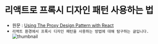 # 리액트로 프록시 디자인 패턴 사용하는 법

- 원문 : [Using The Proxy Design Pattern with React](https://blog.bitsrc.io/proxy-design-pattern-with-react-c0b465980fbf)
- `리액트 환경에서 프록시 디자인 패턴을 사용하는 방법에 대해 탐구하는 글입니다.`
  ![thumbnail](https://miro.medium.com/v2/resize%253Afit%253A2000/format%253Awebp/1%252Aps8bQ2R2XTKxe0gKGeJvfA.png)
